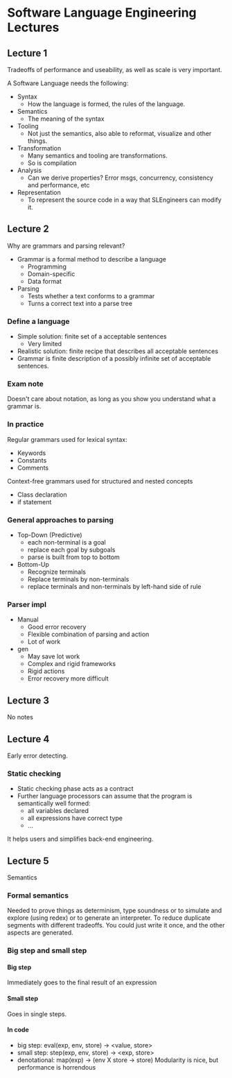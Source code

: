 # Software Language Engineering Lectures

## Lecture 1

Tradeoffs of performance and useability, as well as scale is very important.

A Software Language needs the following:
- Syntax
  - How the language is formed, the rules of the language.
- Semantics
  - The meaning of the syntax
- Tooling
  - Not just the semantics, also able to reformat, visualize and other things.
- Transformation
  - Many semantics and tooling are transformations. 
  - So is compilation
- Analysis
  - Can we derive properties? Error msgs, concurrency, consistency and performance, etc
- Representation
  - To represent the source code in a way that SLEngineers can modify it.


## Lecture 2
Why are grammars and parsing relevant?
- Grammar is a formal method to describe a language
  - Programming
  - Domain-specific
  - Data format
- Parsing
  - Tests whether a text conforms to a grammar
  - Turns a correct text into a parse tree

### Define a language
- Simple solution: finite set of a acceptable sentences
  - Very limited
- Realistic solution: finite recipe that describes all acceptable sentences
- Grammar is finite description of a possibly infinite set of acceptable sentences.

### Exam note
Doesn't care about notation, as long as you show you understand what a grammar is.

### In practice
Regular grammars used for lexical syntax:
- Keywords
- Constants
- Comments

Context-free grammars used for structured and nested concepts
- Class declaration
- if statement

### General approaches to parsing
- Top-Down (Predictive)
  - each non-terminal is a goal
  - replace each goal by subgoals
  - parse is built from top to bottom
- Bottom-Up
  - Recognize terminals
  - Replace terminals by non-terminals
  - replace terminals and non-terminals by left-hand side of rule

### Parser impl
- Manual
  + Good error recovery
  + Flexible combination of parsing and action
  - Lot of work
- gen
  + May save lot work
  - Complex and rigid frameworks
  - Rigid actions
  - Error recovery more difficult 

## Lecture 3
No notes

## Lecture 4
Early error detecting.

### Static checking
- Static checking phase acts as a contract
- Further language processors can assume that the program is semantically well formed:
  - all variables declared
  - all expressions have correct type
  - ...

It helps users and simplifies back-end engineering.

## Lecture 5
Semantics

### Formal semantics
Needed to prove things as determinism, type soundness or to simulate and explore (using redex) or to generate an interpreter. To reduce duplicate segments with different tradeoffs. You could just write it once, and the other aspects are generated.

### Big step and small step
#### Big step
Immediately goes to the final result of an expression

#### Small step
Goes in single steps. 

#### In code
- big step: eval(exp, env, store) -> <value, store>
- small step: step(exp, env, store) -> <exp, store>
- denotational: map(exp) -> (env X store -> store) Modularity is nice, but performance is horrendous

